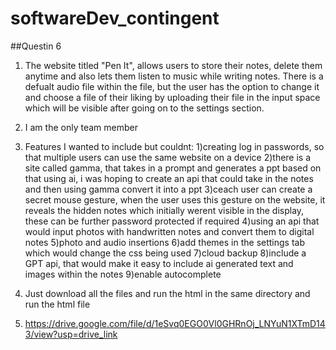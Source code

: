 # softwareDev_contingent
##Questin 6
1) The website titled "Pen It", allows users to store their notes, delete them anytime and also lets them listen to music while writing notes. There is a defualt audio file within the file, but the user has the option to change it and choose a file of their liking by uploading their file in the input space which will be visible after going on to the settings section.
2) I am the only team member
3) Features I wanted to include but couldnt:
   1)creating log in passwords, so that multiple users can use the same website on a device
   2)there is a site called gamma, that takes in a prompt and generates a ppt based on that using ai, i was hoping to create an api that could take in the notes and then using gamma convert it into a ppt
   3)ceach user can create a secret mouse gesture, when the user uses this gesture on the website, it reveals the hidden notes which initially werent visible in the display, these can be further password protected 
     if required
   4)using an api that would input photos with handwritten notes and convert them to digital notes
   5)photo and audio insertions
   6)add themes in the settings tab which would change the css being used
   7)cloud backup
   8)include a GPT api, that would make it easy to include ai generated text and images within the notes
   9)enable autocomplete
   
   
5) Just download all the files and run the html in the same directory and run the html file
6) https://drive.google.com/file/d/1eSvq0EGO0Vl0GHRnOj_LNYuN1XTmD143/view?usp=drive_link
